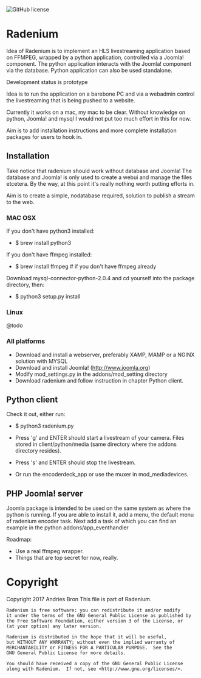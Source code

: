 ![GitHub license](https://img.shields.io/badge/license-GPL-blue.svg)

# Radenium

Idea of Radenium is to implement an HLS livestreaming application based on FFMPEG, wrapped by a python application, controlled via a Joomla! component. The python application interacts with the Joomla! component via the database. Python application can also be used standalone.

Development status is prototype

Idea is to run the application on a barebone PC and via a webadmin control the livestreaming that is being pushed to a website.

Currently it works on a mac, my mac to be clear. Without knowledge on python, Joomla! and mysql I would not put too much effort in this for now.

Aim is to add installation instructions and more complete installation packages for users to hook in.

## Installation

Take notice that radenium should work without database and Joomla! The database and Joomla! is only used to create a webui and manage the files etcetera. By the way, at this point it's really nothing worth putting  efforts in.

Aim is to create a simple, nodatabase required, solution to publish a stream to the web.

### MAC OSX
If you don't have python3 installed:
- $ brew install python3

If you don't have ffmpeg installed:
- $ brew install ffmpeg   # if you don't have ffmpeg already

Download mysql-connector-python-2.0.4 and cd yourself into the package directory, then:
- $ python3 setup.py install

### Linux
@todo

### All platforms
- Download and install a webserver, preferably XAMP, MAMP or a NGINX solution with MYSQL
- Download and install Joomla! (http://www.joomla.org)
- Modify mod_settings.py in the addons/mod_setting directory
- Download radenium and follow instruction in chapter Python client.


## Python client

Check it out, either run:

- $ python3 radenium.py

- Press 'g' and ENTER should start a livestream of your camera. Files stored in client/python/media (same directory where the addons directory resides).

- Press 's' and ENTER should stop the livestream.

- Or run the encoderdeck_app or use the muxer in mod_mediadevices.

## PHP Joomla! server
Joomla package is intended to be used on the same system as where the python is running.
If you are able to install it, add a menu, the default menu of radenium encoder task. 
Next add a task of which you can find an example in the python addons/app_eventhandler




Roadmap:
- Use a real ffmpeg wrapper.
- Things that are top secret for now, really.


# Copyright

Copyright 2017 Andries Bron
This file is part of Radenium.

    Radenium is free software: you can redistribute it and/or modify
    it under the terms of the GNU General Public License as published by
    the Free Software Foundation, either version 3 of the License, or
    (at your option) any later version.

    Radenium is distributed in the hope that it will be useful,
    but WITHOUT ANY WARRANTY; without even the implied warranty of
    MERCHANTABILITY or FITNESS FOR A PARTICULAR PURPOSE.  See the
    GNU General Public License for more details.

    You should have received a copy of the GNU General Public License
    along with Radenium.  If not, see <http://www.gnu.org/licenses/>.
